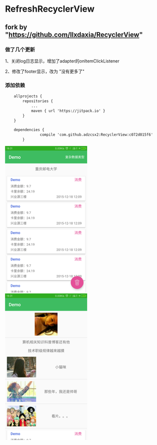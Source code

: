 # RefreshRecyclerView
## fork by "https://github.com/llxdaxia/RecyclerView"

### 做了几个更新
1、关闭log日志显示，增加了adapter的onItemClickListener

2、修改了footer显示，改为 "没有更多了"

### 添加依赖
```
	allprojects {
		repositories {
			...
			maven { url 'https://jitpack.io' }
		}
	}
```

```
    dependencies {
    	        compile 'com.github.adzcsx2:RecyclerView:c072d015f6'
    	}
```

<img src="screenshot/RecyclerAdapter.png" width="270" height="480"/>
<img src="screenshot/MultiTypeAdapter.png" width="270" height="480"/>
